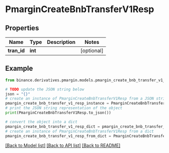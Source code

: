 # PmarginCreateBnbTransferV1Resp


## Properties

Name | Type | Description | Notes
------------ | ------------- | ------------- | -------------
**tran_id** | **int** |  | [optional] 

## Example

```python
from binance.derivatives.pmargin.models.pmargin_create_bnb_transfer_v1_resp import PmarginCreateBnbTransferV1Resp

# TODO update the JSON string below
json = "{}"
# create an instance of PmarginCreateBnbTransferV1Resp from a JSON string
pmargin_create_bnb_transfer_v1_resp_instance = PmarginCreateBnbTransferV1Resp.from_json(json)
# print the JSON string representation of the object
print(PmarginCreateBnbTransferV1Resp.to_json())

# convert the object into a dict
pmargin_create_bnb_transfer_v1_resp_dict = pmargin_create_bnb_transfer_v1_resp_instance.to_dict()
# create an instance of PmarginCreateBnbTransferV1Resp from a dict
pmargin_create_bnb_transfer_v1_resp_from_dict = PmarginCreateBnbTransferV1Resp.from_dict(pmargin_create_bnb_transfer_v1_resp_dict)
```
[[Back to Model list]](../README.md#documentation-for-models) [[Back to API list]](../README.md#documentation-for-api-endpoints) [[Back to README]](../README.md)


